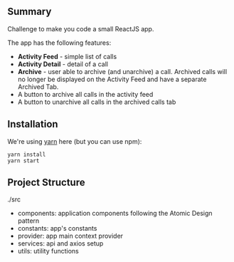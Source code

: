 ## Summary

Challenge to make you code a small ReactJS app.

The app has the following features:

- **Activity Feed** - simple list of calls
- **Activity Detail** - detail of a call
- **Archive** - user able to archive (and unarchive) a call. Archived calls will no longer be displayed on the Activity Feed and have a separate Archived Tab.
- A button to archive all calls in the activity feed
- A button to unarchive all calls in the archived calls tab

## Installation

We're using [yarn](https://yarnpkg.com) here (but you can use npm):

```
yarn install
yarn start
```

## Project Structure

./src

- components: application components following the Atomic Design pattern
- constants: app's constants
- provider: app main context provider
- services: api and axios setup
- utils: utility functions

